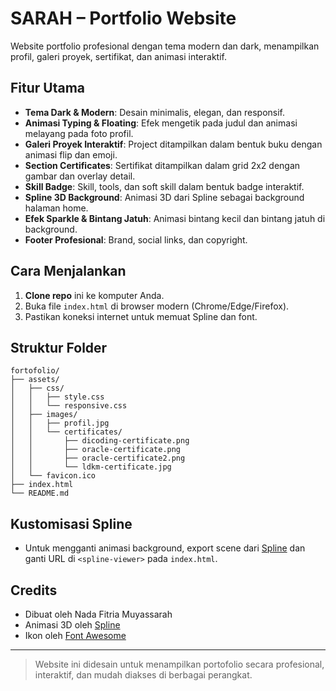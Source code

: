 # SARAH – Portfolio Website

Website portfolio profesional dengan tema modern dan dark, menampilkan profil, galeri proyek, sertifikat, dan animasi interaktif.

## Fitur Utama
- **Tema Dark & Modern**: Desain minimalis, elegan, dan responsif.
- **Animasi Typing & Floating**: Efek mengetik pada judul dan animasi melayang pada foto profil.
- **Galeri Proyek Interaktif**: Project ditampilkan dalam bentuk buku dengan animasi flip dan emoji.
- **Section Certificates**: Sertifikat ditampilkan dalam grid 2x2 dengan gambar dan overlay detail.
- **Skill Badge**: Skill, tools, dan soft skill dalam bentuk badge interaktif.
- **Spline 3D Background**: Animasi 3D dari Spline sebagai background halaman home.
- **Efek Sparkle & Bintang Jatuh**: Animasi bintang kecil dan bintang jatuh di background.
- **Footer Profesional**: Brand, social links, dan copyright.

## Cara Menjalankan
1. **Clone repo** ini ke komputer Anda.
2. Buka file `index.html` di browser modern (Chrome/Edge/Firefox).
3. Pastikan koneksi internet untuk memuat Spline dan font.

## Struktur Folder
```
fortofolio/
├── assets/
│   ├── css/
│   │   ├── style.css
│   │   └── responsive.css
│   ├── images/
│   │   ├── profil.jpg
│   │   └── certificates/
│   │       ├── dicoding-certificate.png
│   │       ├── oracle-certificate.png
│   │       ├── oracle-certificate2.png
│   │       └── ldkm-certificate.jpg
│   └── favicon.ico
├── index.html
└── README.md
```

## Kustomisasi Spline
- Untuk mengganti animasi background, export scene dari [Spline](https://spline.design) dan ganti URL di `<spline-viewer>` pada `index.html`.

## Credits
- Dibuat oleh Nada Fitria Muyassarah
- Animasi 3D oleh [Spline](https://spline.design)
- Ikon oleh [Font Awesome](https://fontawesome.com)

---

> Website ini didesain untuk menampilkan portofolio secara profesional, interaktif, dan mudah diakses di berbagai perangkat. 